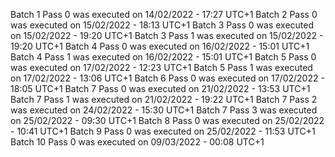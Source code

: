 Batch 1 Pass 0 was executed on 14/02/2022 - 17:27 UTC+1
Batch 2 Pass 0 was executed on 15/02/2022 - 18:13 UTC+1
Batch 3 Pass 0 was executed on 15/02/2022 - 19:20 UTC+1
Batch 3 Pass 1 was executed on 15/02/2022 - 19:20 UTC+1
Batch 4 Pass 0 was executed on 16/02/2022 - 15:01 UTC+1
Batch 4 Pass 1 was executed on 16/02/2022 - 15:01 UTC+1
Batch 5 Pass 0 was executed on 17/02/2022 - 12:23 UTC+1
Batch 5 Pass 1 was executed on 17/02/2022 - 13:06 UTC+1
Batch 6 Pass 0 was executed on 17/02/2022 - 18:05 UTC+1
Batch 7 Pass 0 was executed on 21/02/2022 - 13:53 UTC+1
Batch 7 Pass 1 was executed on 21/02/2022 - 19:22 UTC+1
Batch 7 Pass 2 was executed on 24/02/2022 - 15:30 UTC+1
Batch 7 Pass 3 was executed on 25/02/2022 - 09:30 UTC+1
Batch 8 Pass 0 was executed on 25/02/2022 - 10:41 UTC+1
Batch 9 Pass 0 was executed on 25/02/2022 - 11:53 UTC+1
Batch 10 Pass 0 was executed on 09/03/2022 - 00:08 UTC+1